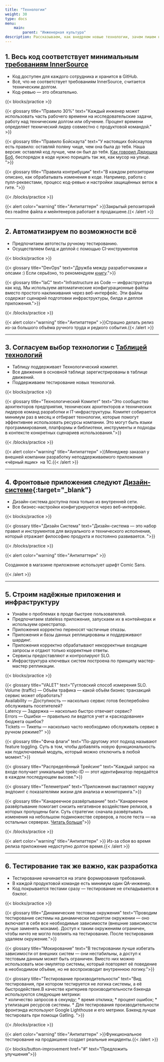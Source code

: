 ```yaml
---
title: "Технологии"
weight: 30
type: docs
menu:
    main:
        parent: "Инженерная культура"
description: Рассказываем, как внедряем новые технологии, зачем пишем код в соответствии с требованиями InnerSource и почему тестирование так же важно, как разработка.
---
```


## 1. Весь код соответствует минимальным [требованиям InnerSource](https://leroymerlin-tech.ru/knowledge/innersourse/)

* Код доступен для каждого сотрудника и хранится в GitHub.
* Всё, что не соответствует требованиям InnerSource, считается техническим долгом. 
* Код-ревью — это обязательно. 

{{< blocks/practice >}}

{{< glossary title="Правило 30%" text="Каждый инженер может использовать часть рабочего времени на исследовательские задачи, работу над техническим долгом или обучение. Процент времени определяет технический лидер совместно с продуктовой командой." >}}

{{< glossary title="Правило Бойскаута" text="У настоящих бойскаутов есть правило: оставляй поляну чище, чем она была до тебя. Наша версия: оставляй код лучше, чем он был до тебя. [Как говорил Дядюшка Боб](https://www.oreilly.com/library/view/97-things-every/9780596809515/ch08.html), беспорядок в коде нужно порицать так же, как мусор на улице. ">}}

{{< glossary title="Правила контрибуции" text="В каждом репозитории описано, как обрабатывать изменения в коде. Например, работа с пулл-реквестами, процесс код-ревью и настройки защищённых веток в гите. ">}}

{{< /blocks/practice >}}


{{< alert color="warning" title="Антипаттерн" >}}Закрытый репозиторий без readme файла и мейнтенеров работает в&nbsp;продакшене.{{< /alert >}}

---

## 2. Автоматизируем по возможности всё

* Предпочитаем автотесты ручному тестированию.
* Осуществляем билд и деплой с помощью CI-инструментов

{{< blocks/practice >}}


{{< glossary title="DevOps" text="Дружба между разработчиками и опсами :) Если серьёзно, то рекомендуем [книгу](https://www.amazon.com/Phoenix-Project-DevOps-Helping-Business/dp/0988262592).">}}

{{< glossary title="IaC" text="Infrastructure as Code — инфраструктура как код. Мы используем автоматические конфигурационные файлы вместо простого накликивания через веб-интерфейс. Эти файлы содержат сценарий подготовки инфраструктуры, билда и деплоя приложения.">}}

{{< /blocks/practice >}}


{{< alert color="warning" title="Антипаттерн" >}}Страшно делать релиз из-за большого объёма ручного труда и редкого события.{{< /alert >}}

---

## 3. Согласуем выбор технологии с [Таблицей технологий](https://leroymerlin-tech.ru/stack/table/)

* Таблицу поддерживает Технологический комитет.
* Все движения в основной таблице зарегистрированы в таблице движений.
* Поддерживаем тестирование новых технологий. 

{{< blocks/practice >}}

{{< glossary title="Технологический Комитет" text="Это сообщество архитекторов предприятия, технических архитекторов и технических лидеров команд разработки и IT-инфраструктуры. Комитет собирается минимум раз в месяц и отбирает технологии, которые помогут эффективнее использовать ресурсы компании. Это могут быть языки программирования, платформы и библиотеки, инструменты и подходы в контексте конкретных сценариев использования.">}}

{{< /blocks/practice >}}

{{< alert color="warning" title="Антипаттерн" >}}Менеджер заказал у внешней компании разработку неподдерживаемого приложения «чёрный ящик»&nbsp; на 1С.{{< /alert >}}

---

## 4. Фронтовые приложения следуют [Дизайн-системе](https://fronton.leroymerlin.ru/){:target="_blank"}

* Дизайн-система доступна пока только из внутренней сети.
* Все бизнес-настройки конфигурируются через веб-интерфейс.

{{< blocks/practice >}}


{{< glossary title="Дизайн Система" text="Дизайн-система — это набор правил и инструментов для визуального и технического исполнения, который отражает философию продукта и постоянно развивается. ">}}

{{< /blocks/practice >}}


{{< alert color="warning" title="Антипаттерн" >}}

Созданное в магазине приложение использует шрифт Comic Sans.

{{< /alert >}}

---

## 5. Строим надёжные приложения и инфраструктуру

* Узнаём о проблемах в проде быстрее пользователей.
* Предпочитаем stateless приложения, запускаем их в контейнерах и используем оркестратор.
* Приложения корректно переносят частичные отказы.
* Приложения и базы данных реплицированы и поддерживают шардинг.
* Приложения корректно обрабатывают некорректные входящие запросы и отдают только корректные ответы.
* Сервисы предоставляют и контролируют SLO.
* Инфраструктура ключевых систем построена по принципу мастер-мастер репликации.


{{< blocks/practice >}}

{{< glossary title="VALET" text="Гугловский способ измерения SLO.<br>Volume (traffic) — Объём трафика — какой объём бизнес транзакций сервис может обработать?<br>Availability — Доступность — насколько сервис готов бесперебойно обслуживать посетителей?<br>Latency — Задержка — насколько быстро отвечает сервис?<br>Errors — Ошибки — правильно ли ведется учет и «расходование» бюджета ошибок?<br>Tickets — Тикеты — насколько часто необходимо обслуживать сервис в ручном режиме?" >}}

{{< glossary title="Фича флаги" text="По-другому этот подход называют feature toggling. Суть в том, чтобы добавлять новую функциональность как подключаемый модуль, который можно отключить в любой момент.">}}

{{< glossary title="Распределённый Трейсинг" text="Каждый запрос на входе получает уникальный трейс-ID — этот идентификатор передаётся в каждом последующем вызове.">}}

{{< glossary title="Телеметрия" text="Приложения выставляют наружу эндпоинт с показателями жизни для анализа и мониторинга.">}}

{{< glossary title="Канареечное развёртывание" text="Канареечное развёртывание помогает снизить негативное воздействие релизов, в которых пропущены баги. Суть стратегии: сначала развёртывать изменения на небольшом подмножестве серверов, а после теста — на остальных серверах. [Читать больше](https://octopus.com/docs/deployments/patterns/canary-deployments)">}}

{{< /blocks/practice >}}

{{< alert color="warning" title="Антипаттерн" >}} Из-за сбоя во время релиза приложение недоступно долгое время.{{< /alert >}}

---

## 6. Тестирование так же важно, как разработка

* Тестирование начинается на этапе формирования требований.
* В каждой продуктовой команде есть минимум один QA-инженер.
* Код покрывается тестами сразу — тестирование не откладывается в бэклог.


{{< blocks/practice >}}


{{< glossary title="Динамические тестовые окружения" text="Проводим тестирование системы на динамически поднятом окружении — оно включает в себя все необходимые зависимости (внешние зависимости лучше заменять моками). Доступ к таким окружениям ограничен, чтобы ничто не могло повлиять на тестирование. После тестирования удаляем окружение.">}}

{{< glossary title="Мокирование" text="В тестировании лучше избегать зависимости от внешних систем — они нестабильны, а доступ к тестовым данным может быть ограничен. Вместо них можно использовать мок-эмулятор системы, который повторяет её поведение в необходимом объёме, но не воспроизводит внутреннюю логику.">}}

{{< glossary title="Тестирование производительности" text="Вид тестирования, при котором тестируется не логика системы, а её быстродействие.В качестве критериев производительности бэкенда используются следующие метрики:<br> * количество запросов в секунду; * время отклика; * процент ошибок; * утилизация ресурсов системы. * Для тестирования производительности фронтэнда используют Google Lighthouse и его метрики. Бэкенд лучше тестировать при помощи Gatling. ">}}

{{< /blocks/practice >}}

{{< alert color="warning" title="Антипаттерн" >}}Функциональное тестирование на продакшене создает реальные инциденты.{{< /alert >}}

{{< blocks/button-improvement href="#" text="Предложить улучшения">}}

